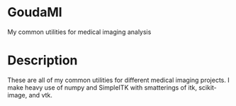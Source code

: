 # GoudaMI
My common utilities for medical imaging analysis

# Description
These are all of my common utilities for different medical imaging projects. I make heavy use of numpy and SimpleITK with smatterings of itk, scikit-image, and vtk. 
